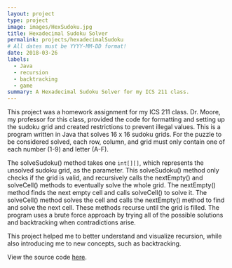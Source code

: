 ```yaml
---
layout: project
type: project
image: images/HexSudoku.jpg
title: Hexadecimal Sudoku Solver
permalink: projects/hexadecimalSudoku
# All dates must be YYYY-MM-DD format!
date: 2018-03-26
labels:
  - Java
  - recursion
  - backtracking
  - game
summary: A Hexadecimal Sudoku Solver for my ICS 211 class. 
---
```


This project was a homework assignment for my ICS 211 class. Dr. Moore, my professor for this class, provided the code for formatting and setting up the sudoku grid and created restrictions to prevent illegal values. This is a program written in Java that solves 16 x 16 sudoku grids. For the puzzle to be considered solved, each row, column, and grid must only contain one of each number (1-9) and letter (A-F). 

The solveSudoku() method takes one ```int[][]```, which represents the unsolved sudoku grid, as the parameter. This solveSudoku() method only checks if the grid is valid, and recursively calls the nextEmpty() and solveCell() methods to eventually solve the whole grid. The nextEmpty() method finds the next empty cell and calls solveCell() to solve it. The solveCell() method solves the cell and calls the nextEmpty() method to find and solve the next cell. These methods recurse until the grid is filled. The program uses a brute force approach by trying all of the possible solutions and backtracking when contradictions arise. 

This project helped me to better understand and visualize recursion, while also introducing me to new concepts, such as backtracking. 

View the source code [here](https://github.com/kathleen808/hexadecimal-sudoku). 
